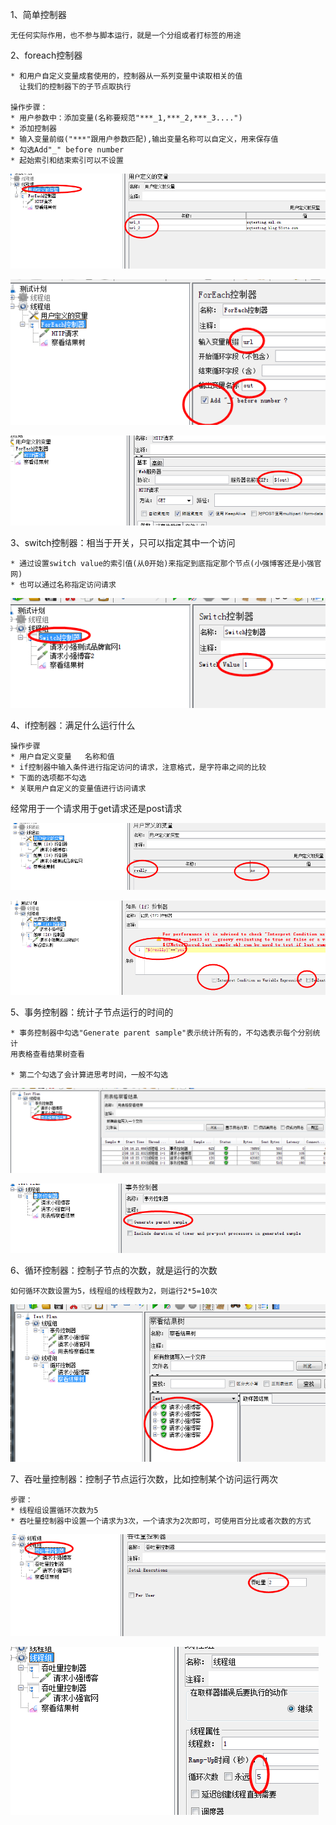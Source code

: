 1、简单控制器

    无任何实际作用，也不参与脚本运行，就是一个分组或者打标签的用途
    
2、foreach控制器

    * 和用户自定义变量成套使用的，控制器从一系列变量中读取相关的值
      让我们的控制器下的子节点取执行
      
    操作步骤：
    * 用户参数中：添加变量(名称要规范"***_1,***_2,***_3....")
    * 添加控制器
    * 输入变量前缀("***"跟用户参数匹配),输出变量名称可以自定义，用来保存值
    * 勾选Add"_" before number
    * 起始索引和结束索引可以不设置
    
![foreach](../picture/foreach.png)

![foreach](../picture/foreach1.png)

![foreach](../picture/foreach2.png)
    
3、switch控制器：相当于开关，只可以指定其中一个访问

    * 通过设置switch value的索引值(从0开始)来指定到底指定那个节点(小强博客还是小强官网)
    * 也可以通过名称指定访问请求
    
![foreach](../picture/switch.png)

4、if控制器：满足什么运行什么

    操作步骤
    * 用户自定义变量   名称和值
    * if控制器中输入条件进行指定访问的请求，注意格式，是字符串之间的比较
    * 下面的选项都不勾选
    * 关联用户自定义的变量值进行访问请求
    
经常用于一个请求用于get请求还是post请求

![foreach](../picture/if.png)

![foreach](../picture/if1.png)

5、事务控制器：统计子节点运行的时间的

    * 事务控制器中勾选"Generate parent sample"表示统计所有的，不勾选表示每个分别统计
    用表格查看结果树查看
    
    * 第二个勾选了会计算进思考时间，一般不勾选
    
![foreach](../picture/shiwu.png)

![foreach](../picture/shiwu1.png)

6、循环控制器：控制子节点的次数，就是运行的次数

    如何循环次数设置为5，线程组的线程数为2，则运行2*5=10次


 ![foreach](../picture/xunhuan.png)   
 
7、吞吐量控制器：控制子节点运行次数，比如控制某个访问运行两次

    步骤：
    * 线程组设置循环次数为5
    * 吞吐量控制器中设置一个请求为3次，一个请求为2次即可，可使用百分比或者次数的方式
    
![foreach](../picture/tuntu.png)  
 
![foreach](../picture/tuntu1.png)      







